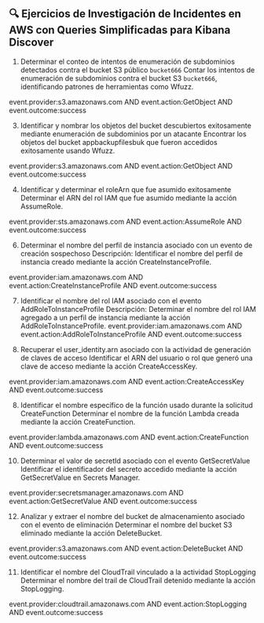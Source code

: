 ## 🔍 Ejercicios de Investigación de Incidentes en AWS con Queries Simplificadas para Kibana Discover

1. Determinar el conteo de intentos de enumeración de subdominios detectados contra el bucket S3 público `bucket666`
 Contar los intentos de enumeración de subdominios contra el bucket S3 `bucket666`, identificando patrones de herramientas como Wfuzz.

event.provider:s3.amazonaws.com AND event.action:GetObject AND event.outcome:success

3. Identificar y nombrar los objetos del bucket descubiertos exitosamente mediante enumeración de subdominios por un atacante
Encontrar los objetos del bucket appbackupfilesbuk que fueron accedidos exitosamente usando Wfuzz.

event.provider:s3.amazonaws.com AND event.action:GetObject AND event.outcome:success

4. Identificar y determinar el roleArn que fue asumido exitosamente
Determinar el ARN del rol IAM que fue asumido mediante la acción AssumeRole.

event.provider:sts.amazonaws.com AND event.action:AssumeRole AND event.outcome:success

6. Determinar el nombre del perfil de instancia asociado con un evento de creación sospechoso
Descripción: Identificar el nombre del perfil de instancia creado mediante la acción CreateInstanceProfile.

event.provider:iam.amazonaws.com AND event.action:CreateInstanceProfile AND event.outcome:success

7. Identificar el nombre del rol IAM asociado con el evento AddRoleToInstanceProfile
Descripción: Determinar el nombre del rol IAM agregado a un perfil de instancia mediante la acción AddRoleToInstanceProfile.
event.provider:iam.amazonaws.com AND event.action:AddRoleToInstanceProfile AND event.outcome:success

6. Recuperar el user_identity.arn asociado con la actividad de generación de claves de acceso
Identificar el ARN del usuario o rol que generó una clave de acceso mediante la acción CreateAccessKey.

event.provider:iam.amazonaws.com AND event.action:CreateAccessKey AND event.outcome:success

8. Identificar el nombre específico de la función usado durante la solicitud CreateFunction
Determinar el nombre de la función Lambda creada mediante la acción CreateFunction.

event.provider:lambda.amazonaws.com AND event.action:CreateFunction AND event.outcome:success

10. Determinar el valor de secretId asociado con el evento GetSecretValue
Identificar el identificador del secreto accedido mediante la acción GetSecretValue en Secrets Manager.

event.provider:secretsmanager.amazonaws.com AND event.action:GetSecretValue AND event.outcome:success

12. Analizar y extraer el nombre del bucket de almacenamiento asociado con el evento de eliminación
Determinar el nombre del bucket S3 eliminado mediante la acción DeleteBucket.

event.provider:s3.amazonaws.com AND event.action:DeleteBucket AND event.outcome:success

11. Identificar el nombre del CloudTrail vinculado a la actividad StopLogging
 Determinar el nombre del trail de CloudTrail detenido mediante la acción StopLogging.

event.provider:cloudtrail.amazonaws.com AND event.action:StopLogging AND event.outcome:success

